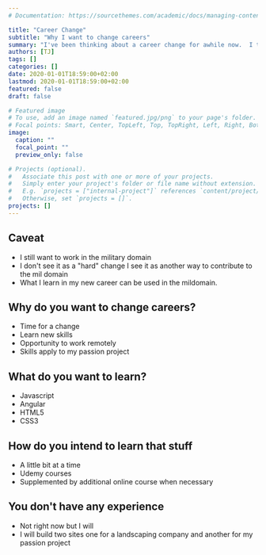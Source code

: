 ```yaml
---
# Documentation: https://sourcethemes.com/academic/docs/managing-content/

title: "Career Change"
subtitle: "Why I want to change careers"
summary: "I've been thinking about a career change for awhile now.  I think it's time to make that leap."
authors: [TJ]
tags: []
categories: []
date: 2020-01-01T18:59:00+02:00
lastmod: 2020-01-01T18:59:00+02:00
featured: false
draft: false

# Featured image
# To use, add an image named `featured.jpg/png` to your page's folder.
# Focal points: Smart, Center, TopLeft, Top, TopRight, Left, Right, BottomLeft, Bottom, BottomRight.
image:
  caption: ""
  focal_point: ""
  preview_only: false

# Projects (optional).
#   Associate this post with one or more of your projects.
#   Simply enter your project's folder or file name without extension.
#   E.g. `projects = ["internal-project"]` references `content/project/deep-learning/index.md`.
#   Otherwise, set `projects = []`.
projects: []
---
```

## Caveat
- I still want to work in the military domain
- I don't see it as a "hard" change I see it as another way to contribute to the mil domain
- What I learn in my new career can be used in the mildomain.
  
## Why do you want to change careers?
- Time for a change
- Learn new skills
- Opportunity to work remotely
- Skills apply to my passion project

## What do you want to learn?
- <i class="fab fa-js fa-sm"></i> Javascript
- <i class="fab fa-angular fa-sm"></i> Angular
- <i class="fab fa-html5 fa-sm"></i> HTML5
- <i class="fab fa-css3 fa-sm"></i> CSS3

## How do you intend to learn that stuff
- A little bit at a time
- Udemy courses
- Supplemented by additional online course when necessary

## You don't have any experience
- Not right now but I will
- I will build two sites one for a landscaping company and another for my
  passion project
